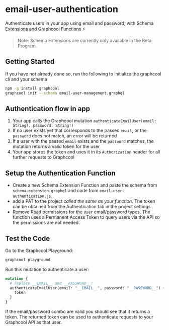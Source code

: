 # email-user-authentication

Authenticate users in your app using email and password, with Schema Extensions and Graphcool Functions ⚡️

> Note: Schema Extensions are currently only available in the Beta Program.

## Getting Started

If you have not already done so, run the following to initialize the graphcool cli and your schema

```sh
npm -g install graphcool
graphcool init --schema email-user-management.graphql
```

## Authentication flow in app

1. Your app calls the Graphcool mutation `authenticateEmailUser(email: String!, password: String!)`
2. If no user exists yet that corresponds to the passed `email`, or the `password` does not match, an error will be returned
3. If a user with the passed `email` exists and the `password` matches, the mutation returns a valid token for the user
4. Your app stores the token and uses it in its `Authorization` header for all further requests to Graphcool

## Setup the Authentication Function

* Create a new Schema Extension Function and paste the schema from `schema-extension.graphql` and code from `email-user-authentication.js`.
* add a PAT to the project *called the same as your function*. The token can be obtained from the Authentication tab in the project settings.
* Remove Read permissions for the `User` email/password types. The function uses a Permanent Access Token to query users via the API so the permissions are not needed.

## Test the Code

Go to the Graphcool Playground:

```sh
graphcool playground
```

Run this mutation to authenticate a user:

```graphql
mutation {
  # replace __EMAIL__ and __PASSWORD__!
  authenticateEmailUser(email: "__EMAIL__", password: "__PASSWORD__") {
    token
  }
}
```

If the email/password combo are valid you should see that it returns a token. The returned token can be used to authenticate requests to your Graphcool API as that user.


